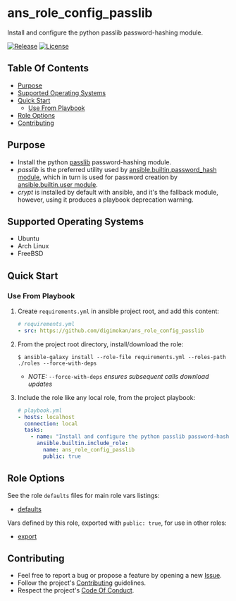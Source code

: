 # ans_role_config_passlib

Install and configure the python passlib password-hashing module.

[![Release](https://img.shields.io/github/release/digimokan/ans_role_config_passlib.svg?label=release)](https://github.com/digimokan/ans_role_config_passlib/releases/latest "Latest Release Notes")
[![License](https://img.shields.io/badge/license-MIT-blue.svg?label=license)](LICENSE.md "Project License")

## Table Of Contents

* [Purpose](#purpose)
* [Supported Operating Systems](#supported-operating-systems)
* [Quick Start](#quick-start)
    * [Use From Playbook](#use-from-playbook)
* [Role Options](#role-options)
* [Contributing](#contributing)

## Purpose

* Install the python [passlib](https://passlib.readthedocs.io/en/stable/lib/passlib.hash.html)
  password-hashing module.
* _passlib_ is the preferred utility used by
  [ansible.builtin.password_hash module](https://docs.ansible.com/ansible/latest/collections/ansible/builtin/password_hash_filter.html),
  which in turn is used for password creation by
  [ansible.builtin.user module](https://docs.ansible.com/ansible/latest/collections/ansible/builtin/user_module.html).
* _crypt_ is installed by default with ansible, and it's the fallback module,
  however, using it produces a playbook deprecation warning.

## Supported Operating Systems

* Ubuntu
* Arch Linux
* FreeBSD

## Quick Start

### Use From Playbook

1. Create `requirements.yml` in ansible project root, and add this content:

   ```yaml
   # requirements.yml
   - src: https://github.com/digimokan/ans_role_config_passlib
   ```

2. From the project root directory, install/download the role:

   ```shell
   $ ansible-galaxy install --role-file requirements.yml --roles-path ./roles --force-with-deps
   ```

   * _NOTE:_ `--force-with-deps` _ensures subsequent calls download updates_

3. Include the role like any local role, from the project playbook:

   ```yaml
   # playbook.yml
   - hosts: localhost
     connection: local
     tasks:
       - name: "Install and configure the python passlib password-hashing module"
         ansible.builtin.include_role:
           name: ans_role_config_passlib
           public: true
   ```

## Role Options

See the role `defaults` files for main role vars listings:

  * [defaults](../defaults/main/)

Vars defined by this role, exported with `public: true`, for use in other roles:

  * [export](../defaults/main/export/main.yml)

## Contributing

* Feel free to report a bug or propose a feature by opening a new
  [Issue](https://github.com/digimokan/ans_role_config_passlib/issues).
* Follow the project's [Contributing](CONTRIBUTING.md) guidelines.
* Respect the project's [Code Of Conduct](CODE_OF_CONDUCT.md).

